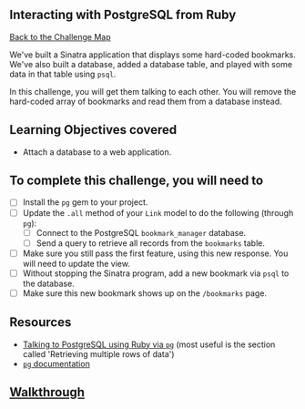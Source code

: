## Interacting with PostgreSQL from Ruby

[Back to the Challenge Map](00_challenge_map.md)

We've built a Sinatra application that displays some hard-coded bookmarks. We've also built a database, added a database table, and played with some data in that table using `psql`.

In this challenge, you will get them talking to each other. You will remove the hard-coded array of bookmarks and read them from a database instead.

## Learning Objectives covered

* Attach a database to a web application.

## To complete this challenge, you will need to

- [ ] Install the `pg` gem to your project.
- [ ] Update the `.all` method of your `Link` model to do the following (through `pg`):
  - [ ] Connect to the PostgreSQL `bookmark_manager` database.
  - [ ] Send a query to retrieve all records from the `bookmarks` table.
- [ ] Make sure you still pass the first feature, using this new response. You will need to update the view.
- [ ] Without stopping the Sinatra program, add a new bookmark via `psql` to the database.
- [ ] Make sure this new bookmark shows up on the `/bookmarks` page.

## Resources

* [Talking to PostgreSQL using Ruby via `pg`](http://zetcode.com/db/postgresqlruby/) (most useful is the section called 'Retrieving multiple rows of data')
* [`pg` documentation](https://deveiate.org/code/pg/)

## [Walkthrough](walkthroughs/06.md)
